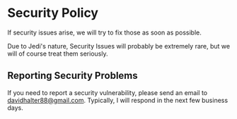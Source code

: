 # Security Policy

If security issues arise, we will try to fix those as soon as possible.

Due to Jedi's nature, Security Issues will probably be extremely rare, but we will of course treat them seriously.

## Reporting Security Problems

If you need to report a security vulnerability, please send an email to davidhalter88@gmail.com. Typically, I will respond in the next few business days.
